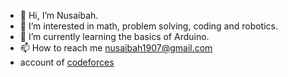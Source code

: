- 👋 Hi, I’m Nusaibah.
- 👀 I’m interested in math, problem solving, coding and robotics.
- 🌱 I’m currently learning the basics of Arduino.
- 📫 How to reach me nusaibah1907@gmail.com
- account of [codeforces](https://codeforces.com/profile/nusaibah_afifa)

<!---
NusaibahAfifa/NusaibahAfifa is a ✨ special ✨ repository because its `README.md` (this file) appears on your GitHub profile.
You can click the Preview link to take a look at your changes.
--->
